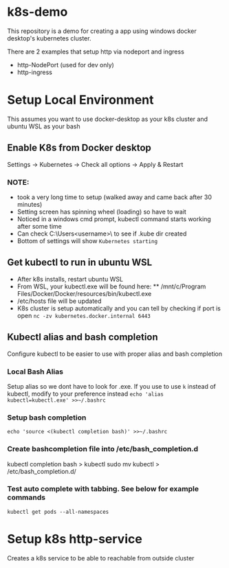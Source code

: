 # k8s-demo
This repository is a demo for creating a app using windows docker desktop's kubernetes cluster.

There are 2 examples that setup http via nodeport and ingress
- http-NodePort (used for dev only)
- http-ingress

# Setup Local Environment
This assumes you want to use docker-desktop as your k8s cluster and ubuntu WSL as your bash

## Enable K8s from Docker desktop
Settings -> Kubernetes -> Check all options -> Apply & Restart
### NOTE:
* took a very long time to setup (walked away and came back after 30 minutes)
* Setting screen has spinning wheel (loading) so have to wait
* Noticed in a windows cmd prompt, kubectl command starts working after some time
* Can check C:\Users\<username>\ to see if .kube dir created
* Bottom of settings will show `Kubernetes starting`

## Get kubectl to run in ubuntu WSL
* After k8s installs, restart ubuntu WSL
* From WSL, your kubectl.exe will be found here:
**  /mnt/c/Program Files/Docker/Docker/resources/bin/kubectl.exe
* /etc/hosts file will be updated
* K8s cluster is setup automatically and you can tell by checking if port is open
`nc -zv kubernetes.docker.internal 6443`

## Kubectl alias and bash completion
Configure kubectl to be easier to use with proper alias and bash completion

### Local Bash Alias
Setup alias so we dont have to look for .exe. If you use to use `k` instead of kubectl, modify to your preference instead
`echo 'alias kubectl=kubectl.exe' >>~/.bashrc`

### Setup bash completion
`echo 'source <(kubectl completion bash)' >>~/.bashrc`

### Create bashcompletion file into /etc/bash_completion.d
kubectl completion bash > kubectl
sudo mv kubectl > /etc/bash_completion.d/

### Test auto complete with tabbing. See below for example commands
`kubectl get pods --all-namespaces`

# Setup k8s http-service
Creates a k8s service to be able to reachable from outside cluster
